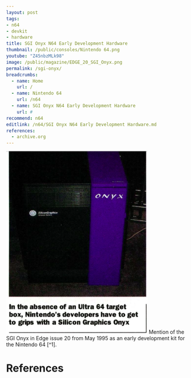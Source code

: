 ```yaml
---
layout: post
tags: 
- n64
- devkit
- hardware
title: SGI Onyx N64 Early Development Hardware
thumbnail: /public/consoles/Nintendo 64.png
youtube: "Z45nbzMLk98"
image: /public/magazine/EDGE_20_SGI_Onyx.png
permalink: /sgi-onyx/
breadcrumbs:
  - name: Home
    url: /
  - name: Nintendo 64
    url: /n64
  - name: SGI Onyx N64 Early Development Hardware
    url: #
recommend: n64
editlink: /n64/SGI Onyx N64 Early Development Hardware.md
references:
  - archive.org
---
```


<img src="/public/magazine/EDGE_20_SGI_Onyx.png" />
Mention of the SGI Onyx in Edge issue 20 from May 1995 as an early development kit for the Nintendo 64 [^1].

# References
[^1]: EDGE 20 [1995-05] https://archive.org/stream/EDGE.N020.1995.05/EDGE.N020.1995.05-Escapade#page/n7/mode/2up/search/%22SN+Systems%22

